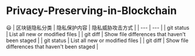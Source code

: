 # Privacy-Preserving-in-Blockchain

 :smiley:
| 区块链隐私分类 | 隐私保护内容 | 隐私威胁攻击方式 |
| --- | --- |
| git status | List all new or modified files |
| git diff | Show file differences that haven't been staged |
| git status | List all new or modified files |
| git diff | Show file differences that haven't been staged |

